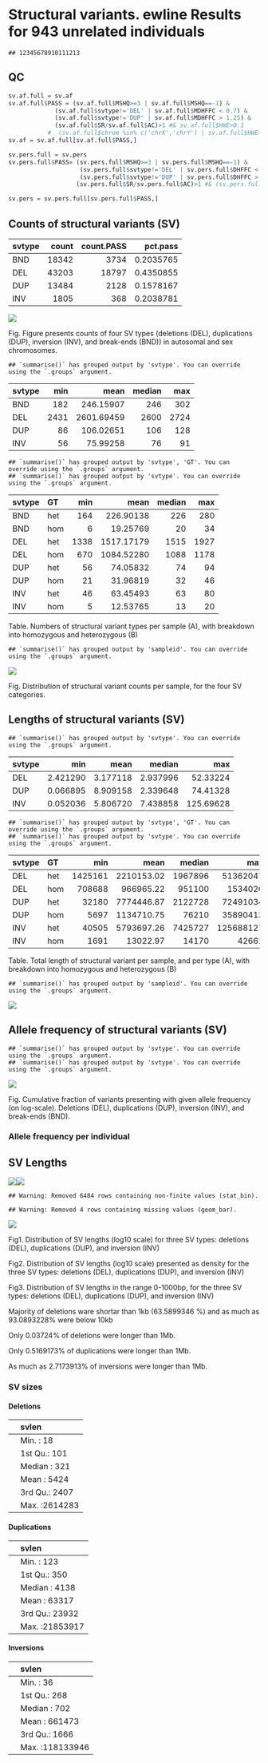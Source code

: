 Structural variants. ewline Results for 943 unrelated individuals
================

    ## 12345678910111213

## QC

``` r
sv.af.full = sv.af
sv.af.full$PASS = (sv.af.full$MSHQ>=3 | sv.af.full$MSHQ==-1) & 
             (sv.af.full$svtype!='DEL' | sv.af.full$MDHFFC < 0.7) & 
             (sv.af.full$svtype!='DUP' | sv.af.full$MDHFFC > 1.25) &
             (sv.af.full$SR/sv.af.full$AC)>1 #& sv.af.full$HWE>0.1
           #  (sv.af.full$chrom %in% c('chrX','chrY') | sv.af.full$HWE>0.1)
sv.af = sv.af.full[sv.af.full$PASS,]

sv.pers.full = sv.pers
sv.pers.full$PASS= (sv.pers.full$MSHQ>=3 | sv.pers.full$MSHQ==-1) & 
                    (sv.pers.full$svtype!='DEL' | sv.pers.full$DHFFC < 0.7) & 
                    (sv.pers.full$svtype!='DUP' | sv.pers.full$DHFFC > 1.25) &
                   (sv.pers.full$SR/sv.pers.full$AC)>1 #& (sv.pers.full$HWE>0.1) & 

sv.pers = sv.pers.full[sv.pers.full$PASS,]
```

## Counts of structural variants (SV)

| svtype | count | count.PASS |  pct.pass |
|:-------|------:|-----------:|----------:|
| BND    | 18342 |       3734 | 0.2035765 |
| DEL    | 43203 |      18797 | 0.4350855 |
| DUP    | 13484 |       2128 | 0.1578167 |
| INV    |  1805 |        368 | 0.2038781 |

![](sv_files/figure-gfm/sv.af.count.by.chromosomes-1.jpeg)<!-- -->

Fig. Figure presents counts of four SV types (deletions (DEL),
duplications (DUP), inversion (INV), and break-ends (BND)) in autosomal
and sex chromosomes.

    ## `summarise()` has grouped output by 'svtype'. You can override using the `.groups` argument.

| svtype |  min |       mean | median |  max |
|:-------|-----:|-----------:|-------:|-----:|
| BND    |  182 |  246.15907 |    246 |  302 |
| DEL    | 2431 | 2601.69459 |   2600 | 2724 |
| DUP    |   86 |  106.02651 |    106 |  128 |
| INV    |   56 |   75.99258 |     76 |   91 |

    ## `summarise()` has grouped output by 'svtype', 'GT'. You can override using the `.groups` argument.
    ## `summarise()` has grouped output by 'svtype'. You can override using the `.groups` argument.

| svtype | GT  |  min |       mean | median |  max |
|:-------|:----|-----:|-----------:|-------:|-----:|
| BND    | het |  164 |  226.90138 |    226 |  280 |
| BND    | hom |    6 |   19.25769 |     20 |   34 |
| DEL    | het | 1338 | 1517.17179 |   1515 | 1927 |
| DEL    | hom |  670 | 1084.52280 |   1088 | 1178 |
| DUP    | het |   56 |   74.05832 |     74 |   94 |
| DUP    | hom |   21 |   31.96819 |     32 |   46 |
| INV    | het |   46 |   63.45493 |     63 |   80 |
| INV    | hom |    5 |   12.53765 |     13 |   20 |

Table. Numbers of structural variant types per sample (A), with
breakdown into homozygous and heterozygous (B)

    ## `summarise()` has grouped output by 'sampleid'. You can override using the `.groups` argument.

![](sv_files/figure-gfm/sv.individual.counts.plot-1.jpeg)<!-- -->

Fig. Distribution of structural variant counts per sample, for the four
SV categories.

## Lengths of structural variants (SV)

    ## `summarise()` has grouped output by 'svtype'. You can override using the `.groups` argument.

| svtype |      min |     mean |   median |       max |
|:-------|---------:|---------:|---------:|----------:|
| DEL    | 2.421290 | 3.177118 | 2.937996 |  52.33224 |
| DUP    | 0.066895 | 8.909158 | 2.339648 |  74.41328 |
| INV    | 0.052036 | 5.806720 | 7.438858 | 125.69628 |

    ## `summarise()` has grouped output by 'svtype', 'GT'. You can override using the `.groups` argument.
    ## `summarise()` has grouped output by 'svtype'. You can override using the `.groups` argument.

| svtype | GT  |     min |       mean |  median |       max |
|:-------|:----|--------:|-----------:|--------:|----------:|
| DEL    | het | 1425161 | 2210153.02 | 1967896 |  51362047 |
| DEL    | hom |  708688 |  966965.22 |  951100 |   1534026 |
| DUP    | het |   32180 | 7774446.87 | 2122728 |  72491034 |
| DUP    | hom |    5697 | 1134710.75 |   76210 |  35890413 |
| INV    | het |   40505 | 5793697.26 | 7425727 | 125688127 |
| INV    | hom |    1691 |   13022.97 |   14170 |     42661 |

Table. Total length of structural variant per sample, and per type (A),
with breakdown into homozygous and heterozygous (B)

    ## `summarise()` has grouped output by 'sampleid'. You can override using the `.groups` argument.

![](sv_files/figure-gfm/sv.individual.lengths.plot-1.jpeg)<!-- -->

## Allele frequency of structural variants (SV)

    ## `summarise()` has grouped output by 'svtype'. You can override using the `.groups` argument.
    ## `summarise()` has grouped output by 'svtype'. You can override using the `.groups` argument.

![](sv_files/figure-gfm/sv.af.cumsum-1.jpeg)<!-- -->

Fig. Cumulative fraction of variants presenting with given allele
frequency (on log-scale). Deletions (DEL), duplications (DUP), inversion
(INV), and break-ends (BND).

### Allele frequency per individual

## SV Lengths

![](sv_files/figure-gfm/sv.len.hist-1.jpeg)<!-- -->![](sv_files/figure-gfm/sv.len.hist-2.jpeg)<!-- -->

    ## Warning: Removed 6484 rows containing non-finite values (stat_bin).

    ## Warning: Removed 4 rows containing missing values (geom_bar).

![](sv_files/figure-gfm/sv.len.hist-3.jpeg)<!-- -->

Fig1. Distribution of SV lengths (log10 scale) for three SV types:
deletions (DEL), duplications (DUP), and inversion (INV)

Fig2. Distribution of SV lengths (log10 scale) presented as density for
the three SV types: deletions (DEL), duplications (DUP), and inversion
(INV)

Fig3. Distribution of SV lengths in the range 0-1000bp, for the three SV
types: deletions (DEL), duplications (DUP), and inversion (INV)

Majority of deletions ware shortar than 1kb (63.5899346 %) and as much
as 93.0893228% were below 10kb

Only 0.03724% of deletions were longer than 1Mb.

Only 0.5169173% of duplications were longer than 1Mb.

As much as 2.7173913% of inversions were longer than 1Mb.

### SV sizes

#### Deletions

|     | svlen         |
|:----|:--------------|
|     | Min. : 18     |
|     | 1st Qu.: 101  |
|     | Median : 321  |
|     | Mean : 5424   |
|     | 3rd Qu.: 2407 |
|     | Max. :2614283 |

#### Duplications

|     | svlen          |
|:----|:---------------|
|     | Min. : 123     |
|     | 1st Qu.: 350   |
|     | Median : 4138  |
|     | Mean : 63317   |
|     | 3rd Qu.: 23932 |
|     | Max. :21853917 |

#### Inversions

|     | svlen           |
|:----|:----------------|
|     | Min. : 36       |
|     | 1st Qu.: 268    |
|     | Median : 702    |
|     | Mean : 661473   |
|     | 3rd Qu.: 1666   |
|     | Max. :118133946 |
